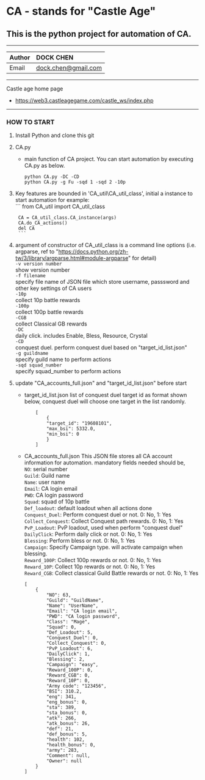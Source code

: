 # CA - stands for "Castle Age"
## This is the python project for automation of CA.
***
|Author|DOCK CHEN|
|:---|:---|
|Email|dock.chen@gmail.com|
***
Castle age home page 
- https://web3.castleagegame.com/castle_ws/index.php
***
### HOW TO START
1. Install Python and clone this git
2. CA.py 
    - main function of CA project. You can start automation by executing CA.py as below.<br>
        ```
        python CA.py -DC -CD
        python CA.py -g Fu -sqd 1 -sqd 2 -10p
        ```
3. Key features are bounded in 'CA_util\CA_util_class', initial a instance to start automation
    for example: <br>
        ```
        from CA_util import CA_util_class

        CA = CA_util_class.CA_instance(args)
        CA.do_CA_actions()
        del CA
        ```
4. argument of constructor of CA_util_class is a command line options (i.e. argparse, ref to "https://docs.python.org/zh-tw/3/library/argparse.html#module-argparse" for detail)<br>
    `-v version number`<br>
        show version number<br>
    `-f filename`<br>
        specify file name of JSON file which store username, passsword and other key settings of CA users<br>
    `-10p` <br>
    collect 10p battle rewards<br>
    `-100p` <br>
    collect 100p battle rewards<br>
    `-CGB` <br>
    collect Classical GB rewards<br>
    `-DC` <br>
    daily click. includes Enable, Bless, Resource, Crystal    <br>
    `-CD`<br>
    conquest duel. perform conquest duel based on "target_id_list.json"<br>
    `-g guildname`<br>
    specify guild name to perform actions<br>
    `-sqd squad_number`<br>
    specify squad_number to perform actions<br>
5. update "CA_accounts_full.json" and "target_id_list.json" before start<br>
    - target_id_list.json
        list of conquest duel target id as format shown below, conquest duel will choose one target in the list randomly.<br>
        ```
            [
                {
                "target_id": "19608101",
                "max_bsi": 5332.0,
                "min_bsi": 0
                }
            ]
        ```
    - CA_accounts_full.json
        This JSON file stores all CA account information for automation. mandatory fields needed should be,<br>
        `NO`: serial number<br>
        `Guild`: Guild name<br>
        `Name`: user name<br>
        `Email`: CA login email<br>
        `PWD`: CA login password<br>
        `Squad`: squad of 10p battle<br>
        `Def_loadout`: default loadout when all actions done<br>
        `Conquest_Duel`: Perform conquest duel or not. 0: No, 1: Yes<br>
        `Collect_Conquest`: Collect Conquest path rewards. 0: No, 1: Yes<br>
        `PvP_Loadout`: PvP loadout, used when perform "conquest duel"<br>
        `DailyClick`: Perform daily click or not. 0: No, 1: Yes<br>
        `Blessing`: Perform bless or not. 0: No, 1: Yes<br>
        `Campaign`: Specify Campaign type. will activate campaign when blessing.<br>
        `Reward_100P`: Collect 100p rewards or not. 0: No, 1: Yes<br>
        `Reward_10P`: Collect 10p rewards or not. 0: No, 1: Yes<br>
        `Reward_CGB`: Collect classical Guild Battle rewards or not. 0: No, 1: Yes<br>
        ```
        [
            {
                "NO": 63,
                "Guild": "GuildName",
                "Name": "UserName",
                "Email": "CA login email",
                "PWD": "CA login password",
                "Class": "Mage",
                "Squad": 0,
                "Def_Loadout": 5,
                "Conquest_Duel": 0,
                "Collect_Conquest": 0,
                "PvP_Loadout": 6,
                "DailyClick": 1,
                "Blessing": 2,
                "Campaign": "easy",
                "Reward_100P": 0,
                "Reward_CGB": 0,
                "Reward_10P": 0,
                "Army code": "123456",
                "BSI": 310.2,
                "eng": 341,
                "eng_bonus": 0,
                "sta": 389,
                "sta_bonus": 0,
                "atk": 266,
                "atk_bonus": 26,
                "def": 21,
                "def_bonus": 5,
                "health": 102,
                "health_bonus": 0,
                "army": 283,
                "Comment": null,
                "Owner": null
            }
        ]
    ```

